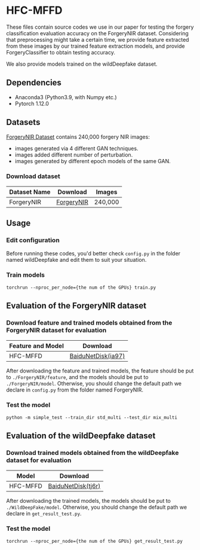 # HFC-MFFD
These files contain source codes we use in our paper for testing the forgery classification evaluation accuracy on the ForgeryNIR dataset.
Considering that preprocessing might take a certain time, we provide feature extracted from these images by our trained feature extraction models, and provide ForgeryClassifier to obtain testing accuracy.

We also provide models trained on the wildDeepfake dataset.

## Dependencies

* Anaconda3 (Python3.9, with Numpy etc.)
* Pytorch 1.12.0

## Datasets
[ForgeryNIR Dataset](https://github.com/AEP-WYK/forgerynir) contains 240,000 forgery NIR images:
- images generated via 4 different GAN techniques. 
- images added different number of perturbation.
- images generated by different epoch models of the same GAN.   

### Download dataset

| Dataset Name | Download                                                   | Images  |
| ------------ | ---------------------------------------------------------- | ------- |
| ForgeryNIR   | [ForgeryNIR](https://github.com/AEP-WYK/forgerynir)        | 240,000 |

## Usage
### Edit configuration
Before running these codes, you'd better check `config.py` in the folder named wildDeepfake and edit them to suit your situation.

### Train models

```
torchrun --nproc_per_node={the num of the GPUs} train.py
```

## Evaluation of the ForgeryNIR dataset
### Download feature and trained models obtained from the ForgeryNIR dataset for evaluation

| Feature and Model   | Download                                                     |
| ------- | ------------------------------------------------------------ |
| HFC-MFFD | [BaiduNetDisk(ia97)](https://pan.baidu.com/s/1Wgm8uSrkGdWeAYuhRSITcw) |


After downloading the feature and trained models, the feature should be put to `./ForgeryNIR/feature`, and the models should be put to `./ForgeryNIR/model`. Otherwise, you should change the default path we declare in `config.py` from the folder named ForgeryNIR.

### Test the model

```
python -m simple_test --train_dir std_multi --test_dir mix_multi
```

## Evaluation of the wildDeepfake dataset
### Download trained models obtained from the wildDeepfake dataset for evaluation
| Model   | Download                                                     |
| ------- | ------------------------------------------------------------ |
| HFC-MFFD | [BaiduNetDisk(tj6r)](https://pan.baidu.com/s/1R8D8uQVxSwIBMvqcq2Euqg) |

After downloading the trained models, the models should be put to `./WildDeepFake/model`. Otherwise, you should change the default path we declare in `get_result_test.py`.

### Test the model

```
torchrun --nproc_per_node={the num of the GPUs} get_result_test.py
```




